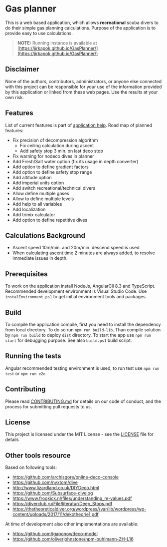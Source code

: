 # Gas planner

This is a web based application, which allows **recreational** scuba divers to do their simple gas planning calculations. Purpose of the application is to provide easy to use calculations.

> **NOTE:** Running instance is available at [https://jirkapok.github.io/GasPlanner/](https://jirkapok.github.io/GasPlanner/)

## Disclaimer

None of the authors, contributors, administrators, or anyone else connected with this project can be responsible for your use of the information provided by this application or linked from these web pages. Use the results at your own risk.

## Features

List of current features is part of [application help](./doc/help.md). Road map of planned features:

* Fix precision of decompression algorithm
  * Fix ceiling calculation during ascent
  * Add safety stop 3 min. on last deco stop
* Fix warning for nodeco dives in planner
* Add Fresh/Salt water option (fix its usage in depth converter)
* Add option to define gradient factors
* Add option to define safety stop range
* Add altitude option
* Add imperial units option
* Add switch recreational/technical divers
* Allow define multiple gases
* Allow to define multiple levels
* Add help to all variables
* Add localization
* Add trimix calculator
* Add option to define repetitive dives

## Calculations Background

* Ascent speed 10m/min. and 20m/min. descend speed is used
* When calculating ascent time 2 minutes are always added, to resolve immediate issues in depth.

## Prerequisites

To work on the application install NodeJs, AngularCli 8.3 and TypeScript. Recommended development environment is Visual Studio Code. Use `instalEnvironment.ps1` to get initial environment tools and packages.

## Build

To compile the application compile, first you need to install the dependency from local directory. To do so run `npm run build-lib`.
Than compile solution by `npm run build` to deploy `dist` directory. To start the app use `npm run start` for debugging purpose. See also `build.ps1` build script.

## Running the tests
 
Angular recommended testing environment is used, to run test use `npm run test` or `npm run e2e`

## Contributing

Please read [CONTRIBUTING.md](CONTRIBUTING.md) for details on our code of conduct, and the process for submitting pull requests to us.

## License

This project is licensed under the MIT License - see the [LICENSE](LICENSE) file for details

## Other tools resource

Based on following tools:

* <https://github.com/archisgore/online-deco-console>
* <https://github.com/nyxtom/dive>
* <http://www.lizardland.co.uk/DIYDeco.html>
* <https://github.com/Subsurface-divelog>
* <https://www.frogkick.nl/files/understanding_m-values.pdf>
* <https://diverclub.ru/File/literatur/Deep_Stops.pdf>
* <https://thetheoreticaldiver.org/wordpress//var/lib/wordpress/wp-content/uploads/2017/11/dekotheorie1.pdf>

At time of development also other implementations are available:

* <https://github.com/igaponov/deco-model>
* <https://github.com/oliverjohnstone/npm-buhlmann-ZH-L16>
